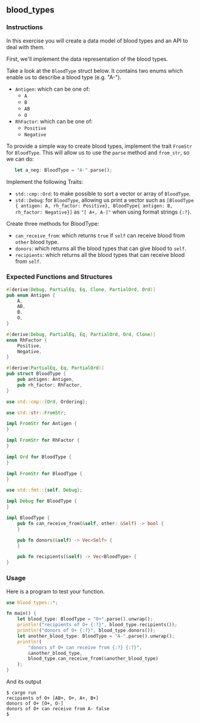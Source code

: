 ## blood_types

### Instructions

In this exercise you will create a data model of blood types and an API to deal with them.

First, we'll implement the data representation of the blood types.

Take a look at the `BloodType` struct below. It contains two enums which enable us to describe a blood type (e.g. "A-").

- `Antigen`: which can be one of:
  - `A`
  - `B`
  - `AB`
  - `O`
- `RhFactor`: which can be one of:
  - `Positive`
  - `Negative`

To provide a simple way to create blood types, implement the trait `FromStr` for `BloodType`. This will allow us to use the `parse` method and `from_str`, so we can do:

```rust
   let a_neg: BloodType = "A-".parse();
```

Implement the following Traits:
- `std::cmp::Ord`: to make possible to sort a vector or array of `BloodType`.
- `std::Debug`: for `BloodType`, allowing us print a vector such as `[BloodType { antigen: A, rh_factor: Positive}, BloodType{ antigen: B, rh_factor: Negative}]` as `"[ A+, A-]"` when using format strings `{:?}`.

Create three methods for BloodType:
  - `can_receive_from`: which returns `true` if `self` can receive blood from `other` blood type.
  - `donors`: which returns all the blood types that can give blood to `self`.
  - `recipients`: which returns all the blood types that can receive blood from `self`.

### Expected Functions and Structures

```rust
#[derive(Debug, PartialEq, Eq, Clone, PartialOrd, Ord)]
pub enum Antigen {
	A,
	AB,
	B,
	O,
}

#[derive(Debug, PartialEq, Eq, PartialOrd, Ord, Clone)]
enum RhFactor {
	Positive,
	Negative,
}

#[derive(PartialEq, Eq, PartialOrd)]
pub struct BloodType {
	pub antigen: Antigen,
	pub rh_factor: RhFactor,
}

use std::cmp::{Ord, Ordering};

use std::str::FromStr;

impl FromStr for Antigen {
}

impl FromStr for RhFactor {
}

impl Ord for BloodType {
}

impl FromStr for BloodType {
}

use std::fmt::{self, Debug};

impl Debug for BloodType {
}

impl BloodType {
	pub fn can_receive_from(&self, other: &Self) -> bool {
	}

	pub fn donors(&self) -> Vec<Self> {
	}

	pub fn recipients(&self) -> Vec<BloodType> {
}
```

### Usage

Here is a program to test your function.

```rust
use blood_types::*;

fn main() {
	let blood_type: BloodType = "O+".parse().unwrap();
	println!("recipients of O+ {:?}", blood_type.recipients());
	println!("donors of O+ {:?}", blood_type.donors());
	let another_blood_type: BloodType = "A-".parse().unwrap();
	println!(
		"donors of O+ can receive from {:?} {:?}",
		&another_blood_type,
		blood_type.can_receive_from(&another_blood_type)
	);
}
```

And its output

```console
$ cargo run
recipients of O+ [AB+, O+, A+, B+]
donors of O+ [O+, O-]
donors of O+ can receive from A- false
$
```
